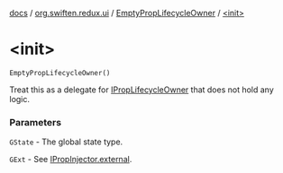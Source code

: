 [docs](../../index.md) / [org.swiften.redux.ui](../index.md) / [EmptyPropLifecycleOwner](index.md) / [&lt;init&gt;](./-init-.md)

# &lt;init&gt;

`EmptyPropLifecycleOwner()`

Treat this as a delegate for [IPropLifecycleOwner](../-i-prop-lifecycle-owner/index.md) that does not hold any logic.

### Parameters

`GState` - The global state type.

`GExt` - See [IPropInjector.external](../-i-action-dependency/external.md).